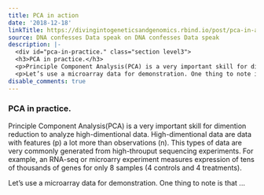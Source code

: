 ```yaml
---
title: PCA in action
date: '2018-12-18'
linkTitle: https://divingintogeneticsandgenomics.rbind.io/post/pca-in-action/
source: DNA confesses Data speak on DNA confesses Data speak
description: |-
  <div id="pca-in-practice." class="section level3">
  <h3>PCA in practice.</h3>
  <p>Principle Component Analysis(PCA) is a very important skill for dimention reduction to analyze high-dimentional data. High-dimentional data are data with features (p) a lot more than observations (n). This types of data are very commonly generated from high-throuput sequencing experiments. For example, an RNA-seq or microarry experiment measures expression of tens of thousands of genes for only 8 samples (4 controls and 4 treatments).</p>
  <p>Let’s use a microarray data for demonstration. One thing to note is that ...
disable_comments: true
---
```

<div id="pca-in-practice." class="section level3">
<h3>PCA in practice.</h3>
<p>Principle Component Analysis(PCA) is a very important skill for dimention reduction to analyze high-dimentional data. High-dimentional data are data with features (p) a lot more than observations (n). This types of data are very commonly generated from high-throuput sequencing experiments. For example, an RNA-seq or microarry experiment measures expression of tens of thousands of genes for only 8 samples (4 controls and 4 treatments).</p>
<p>Let’s use a microarray data for demonstration. One thing to note is that ...